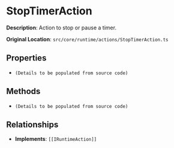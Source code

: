 # StopTimerAction

**Description**: Action to stop or pause a timer.

**Original Location**: `src/core/runtime/actions/StopTimerAction.ts`

## Properties

*   `(Details to be populated from source code)`

## Methods

*   `(Details to be populated from source code)`

## Relationships
*   **Implements**: `[[IRuntimeAction]]`